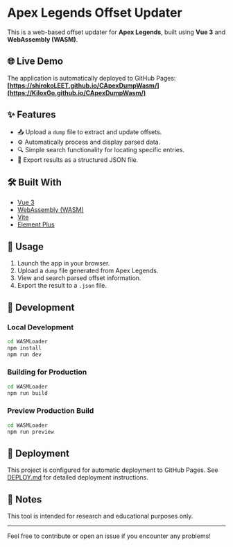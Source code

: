 # Apex Legends Offset Updater

This is a web-based offset updater for **Apex Legends**, built using **Vue 3** and **WebAssembly (WASM)**.

## 🌐 Live Demo

The application is automatically deployed to GitHub Pages:
**[https://shirokoLEET.github.io/CApexDumpWasm/](https://KiloxGo.github.io/CApexDumpWasm/)**

## ✨ Features

- 📤 Upload a `dump` file to extract and update offsets.
- ⚙️ Automatically process and display parsed data.
- 🔍 Simple search functionality for locating specific entries.
- 📄 Export results as a structured JSON file.

## 🛠️ Built With

- [Vue 3](https://vuejs.org/)
- [WebAssembly (WASM)](https://webassembly.org/)
- [Vite](https://vitejs.dev/)
- [Element Plus](https://element-plus.org/)

## 🚀 Usage

1. Launch the app in your browser.
2. Upload a `dump` file generated from Apex Legends.
3. View and search parsed offset information.
4. Export the result to a `.json` file.

## 🔧 Development

### Local Development

```bash
cd WASMLoader
npm install
npm run dev
```

### Building for Production

```bash
cd WASMLoader
npm run build
```

### Preview Production Build

```bash
cd WASMLoader
npm run preview
```

## 🚀 Deployment

This project is configured for automatic deployment to GitHub Pages. See [DEPLOY.md](DEPLOY.md) for detailed deployment instructions.

## 📁 Notes

This tool is intended for research and educational purposes only.

---

Feel free to contribute or open an issue if you encounter any problems!
